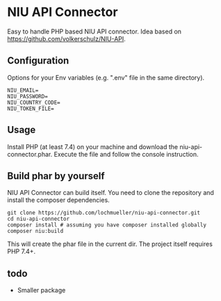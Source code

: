 # NIU API Connector

Easy to handle PHP based NIU API connector. Idea based on https://github.com/volkerschulz/NIU-API.

## Configuration

Options for your Env variables (e.g. ".env" file in the same directory).

    NIU_EMAIL=
    NIU_PASSWORD=
    NIU_COUNTRY_CODE=
    NIU_TOKEN_FILE=

## Usage

Install PHP (at least 7.4) on your machine and download the niu-api-connector.phar. Execute the file and follow the
console instruction.

## Build phar by yourself

NIU API Connector can build itself. You need to clone the repository and install the composer dependencies.

    git clone https://github.com/lochmueller/niu-api-connector.git
    cd niu-api-connector
    composer install # assuming you have composer installed globally
    composer niu:build

This will create the phar file in the current dir. The project itself requires PHP 7.4+.

## todo

- Smaller package
